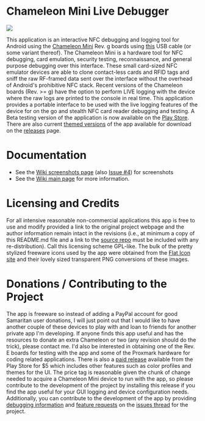 # Chameleon Mini Live Debugger

![](https://lh3.googleusercontent.com/XYwp2Od4TPSX_yW9zWHsKXW79HiineG_o2ALji9kRCFRdwnfpuw7obGoRwMyTwdqGzY=w300-rw)

This application is an interactive NFC debugging and logging tool for Android using the [Chameleon Mini](https://github.com/emsec/ChameleonMini) Rev. g boards using [this](https://www.amazon.com/gp/product/B00CXAC1ZW/ref=oh_aui_detailpage_o03_s00?ie=UTF8&psc=1) USB cable (or some variant thereof). The Chameleon Mini is a hardware tool for NFC debugging, card emulation, security testing, reconnaissance, and general purpose debugging over this interface. These small card-sized NFC emulator devices are able to clone contact-less cards and RFID tags and sniff the raw RF-framed data sent over the interface without the overhead of Android's prohibitive NFC stack. Recent versions of the Chameleon boards (Rev. >= g) have the option to perform LIVE logging with the device where the raw logs are printed to the console in real time. This application provides a portable interface to be used with the live logging features of the device for on the go and stealth NFC card reader debugging and testing. A Beta testing version of the application is now available on the [Play Store](https://play.google.com/store/apps/details?id=com.maxieds.chameleonminilivedebugger). There are also current [themed versions](https://github.com/maxieds/ChameleonMiniLiveDebugger/wiki#themes) of the app available for download on the [releases](https://github.com/maxieds/ChameleonMiniLiveDebugger/releases) page.

# Documentation

* See the [Wiki screenshots page](https://github.com/maxieds/ChameleonMiniLiveDebugger/wiki#screenshots-and-hardware-setup) (also [Issue #4](https://github.com/maxieds/ChameleonMiniLiveDebugger/issues/4)) for screenshots 
* See the [Wiki main page](https://github.com/maxieds/ChameleonMiniLiveDebugger/wiki) for more information.

# Licensing and Credits

For all intensive reasonable non-commercial applications this app is free to use and modify provided a link to the original project webpage and the author information remain intact in the revisions (i.e., at minimum a copy of this README.md file and a link to the [source repo](https://github.com/maxieds/ChameleonMiniLiveDebugger) must be included with any re-distribution). Call this licensing scheme GPL-like. The bulk of the pretty stylized freeware icons used by the app were obtained from the [Flat Icon site](flaticon.com) and their lovely sized transparent PNG conversions of these images.

# Donations / Contributing to the Project

The app is freeware so instead of adding a PayPal account for good Samaritan user donations, I will just point out that I would like to have another couple of these devices to play with and loan to friends for another private app I'm developing. If anyone finds this app useful and has the resources to donate an extra Chameleon or two (any revision should do the trick), please contact me. I'd also be interested in obtaining one of the Rev. E boards for testing with the app and some of the Proxmark hardware for coding related applications. There is also a [paid release](https://play.google.com/store/apps/details?id=com.maxieds.chameleonminilivedebugger.paid) available from the Play Store for $5 which includes other features such as color profiles and themes for the UI. The price tag is reasonable given the chunk of change needed to acquire a Chameleon Mini device to run with the app, so please contribute to the development of the project by installing this release if you find the app useful for your GUI logging and device configuration needs.
Additionally, you can contribute to the development of the app by providing [debugging information](https://github.com/maxieds/ChameleonMiniLiveDebugger/issues/1) and [feature requests](https://github.com/maxieds/ChameleonMiniLiveDebugger/issues/2) on the [issues thread](https://github.com/maxieds/ChameleonMiniLiveDebugger/issues) for the project. 


